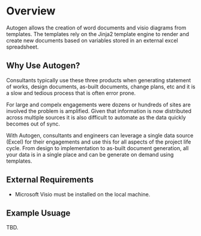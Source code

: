 # Overview

Autogen allows the creation of word documents and visio diagrams from templates. The templates rely on the Jinja2
template engine to render and create new documents based on variables stored in an external excel spreadsheet.

## Why Use Autogen?

Consultants typically use these three products when generating statement of works, design documents, as-built documents,
change plans, etc and it is a slow and tedious process that is often error prone.

For large and compelx engagements were dozens or hundreds of sites are involved the problem is amplified.
Given that information is now distributed across multiple sources it is also difficult to automate as the data
quickly becomes out of sync.

With Autogen, consultants and engineers can leverage a single data source (Excel) for their engagements and use this
for all aspects of the project life cycle. From design to implementation to as-built document generation, all your
data is in a single place and can be generate on demand using templates.

## External Requirements

- Microsoft Visio must be installed on the local machine.

## Example Usuage

TBD.